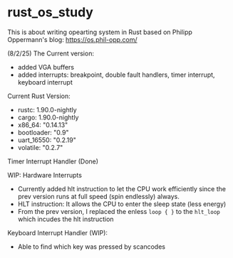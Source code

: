 # rust_os_study

This is about writing opearting system in Rust based on Philipp Oppermann's blog: https://os.phil-opp.com/

(8/2/25) 
The Current version: 
- added VGA buffers
- added interrupts: breakpoint, double fault handlers, timer interrupt, keyboard interrupt


Current Rust Version: 
- rustc: 1.90.0-nightly 
- cargo: 1.90.0-nightly
- x86_64: "0.14.13"
- bootloader: "0.9"
- uart_16550: "0.2.19"
- volatile: "0.2.7"

Timer Interrupt Handler (Done)

WIP: Hardware Interrupts
- Currently added hlt instruction to let the CPU work efficiently since the prev version runs at full speed (spin endlessly) always.
- HLT instruction: It allows the CPU to enter the sleep state (less energy)
- From the prev version, I replaced the enless `loop { }` to the `hlt_loop` which incudes the hlt instruction

Keyboard Interrupt Handler (WIP): 
- Able to find which key was pressed by scancodes
